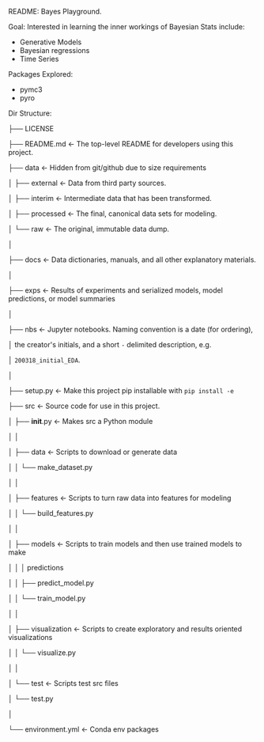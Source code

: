 README: Bayes Playground. 

Goal: Interested in learning the inner workings of Bayesian Stats include:
*   Generative Models
*   Bayesian regressions
*   Time Series

Packages Explored:
*   pymc3
*   pyro


Dir Structure:

├── LICENSE

├── README.md          <- The top-level README for developers using this project.

├── data               <- Hidden from git/github due to size requirements

│   ├── external       <- Data from third party sources.

│   ├── interim        <- Intermediate data that has been transformed.

│   ├── processed      <- The final, canonical data sets for modeling.

│   └── raw            <- The original, immutable data dump.

│

├── docs               <- Data dictionaries, manuals, and all other explanatory materials.

│

├── exps                <- Results of experiments and serialized models, model predictions, or model summaries

│

├── nbs                <- Jupyter notebooks. Naming convention is a date (for ordering),

│                         the creator's initials, and a short `-` delimited description, e.g.

│                         `200318_initial_EDA`.

│

├── setup.py           <- Make this project pip installable with `pip install -e`

├── src                <- Source code for use in this project.

│   ├── __init__.py    <- Makes src a Python module

│   │

│   ├── data           <- Scripts to download or generate data

│   │   └── make_dataset.py

│   │

│   ├── features       <- Scripts to turn raw data into features for modeling

│   │   └── build_features.py

│   │

│   ├── models         <- Scripts to train models and then use trained models to make

│   │   │                 predictions

│   │   ├── predict_model.py

│   │   └── train_model.py

│   │

│   ├── visualization  <- Scripts to create exploratory and results oriented visualizations

│   │   └── visualize.py

│   │

│   └── test  <- Scripts test src files

│       └── test.py

│

└── environment.yml   <- Conda env packages

